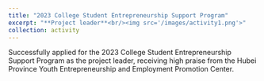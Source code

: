 ```yaml
---
title: "2023 College Student Entrepreneurship Support Program"
excerpt: "**Project leader**<br/><img src='/images/activity1.png'>"
collection: activity
---
```


Successfully applied for the 2023 College Student Entrepreneurship Support Program as the project leader, receiving high praise from the Hubei Province Youth Entrepreneurship and Employment Promotion Center.
